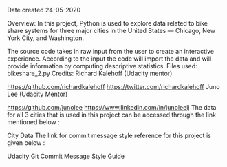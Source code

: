 Date created 
24-05-2020

Overview:
In this project, Python is used to explore data related to bike share systems for three major cities in the United States — Chicago, New York City, and Washington.

The source code takes in raw input from the user to create an interactive experience.
According to the input the code will import the data and will provide information by computing descriptive statistics.
Files used:
bikeshare_2.py
Credits:
Richard Kalehoff (Udacity mentor)

https://github.com/richardkalehoff
https://twitter.com/richardkalehoff
Juno Lee (Udacity Mentor)

https://github.com/junolee
https://www.linkedin.com/in/junoleelj
The data for all 3 cities that is used in this project can be accessed through the link mentioned below :

City Data
The link for commit message style reference for this project is given below :

Udacity Git Commit Message Style Guide
